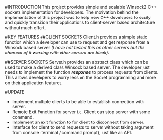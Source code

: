 #INTRODUCTION
This project provides simple and scalable Winsock2 C++ sockets implementation for developers. The motivation behind the implementation of this project was to help new C++ developers to easily and quickly transition their applications to client-server based architecture without much effort.

#KEY FEATURES
##CLIENT SOCKETS
Client.h provides a simple static function which a developer can use to request and get response from a Winsock based server *(I have not tested this on other servers but the chances of it working with other servers are bleak)*.

##SERVER SOCKETS
Server.h provides an abstract class which can be used to make a derived class Winsock based server. The developer just needs to implement the function ***response*** to process requests from clients. This allows developers to worry less on the Socket programming and more on their application features.


#UPDATE
* Implement multiple clients to be able to establish connection with server.
* Remote Exit Function for server i.e. Client can stop server with some command.
* Implement an exit function to for client to disconnect from server.
* Interface for client to send requests to server without taking argument from console (terminal / command prompt), just like an API.